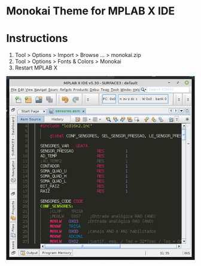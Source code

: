 # Monokai Theme for MPLAB X IDE

# Instructions

1) Tool > Options > Import > Browse ... > monokai.zip
2) Tool > Options > Fonts & Colors > Monokai
3) Restart MPLAB X

![Monokai Theme](images/Monokai_MPLAB_X.png)
